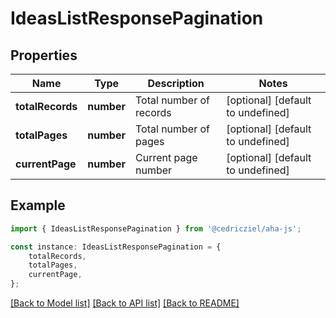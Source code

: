 # IdeasListResponsePagination


## Properties

Name | Type | Description | Notes
------------ | ------------- | ------------- | -------------
**totalRecords** | **number** | Total number of records | [optional] [default to undefined]
**totalPages** | **number** | Total number of pages | [optional] [default to undefined]
**currentPage** | **number** | Current page number | [optional] [default to undefined]

## Example

```typescript
import { IdeasListResponsePagination } from '@cedricziel/aha-js';

const instance: IdeasListResponsePagination = {
    totalRecords,
    totalPages,
    currentPage,
};
```

[[Back to Model list]](../README.md#documentation-for-models) [[Back to API list]](../README.md#documentation-for-api-endpoints) [[Back to README]](../README.md)
